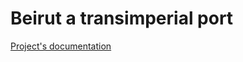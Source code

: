 # Beirut a transimperial port



[Project's documentation](https://github.com/carl622/The-Beirut-Port-as-a-Trans-imperial-Hub-in-the-Interwar-Middle-East/wiki)